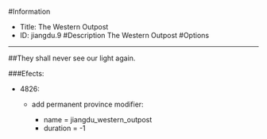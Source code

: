 #Information
 - Title: The Western Outpost
 - ID: jiangdu.9
#Description
The Western Outpost
#Options

___
##They shall never see our light again.

###Efects:<ul><li>4826:</li><ul><li>add permanent province modifier:</li><ul><li>name = jiangdu_western_outpost</li><li>duration = -1</li></ul></ul></ul>
